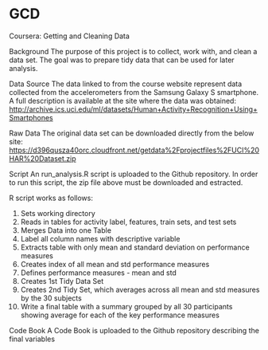 # GCD
Coursera: Getting and Cleaning Data

Background 
The purpose of this project is to collect, work with, and clean a data set. The goal was to prepare tidy data that can be used for later analysis. 

Data Source
The data linked to from the course website represent data collected from the accelerometers from the Samsung Galaxy S smartphone. A full description is available at the site where the data was obtained: 
http://archive.ics.uci.edu/ml/datasets/Human+Activity+Recognition+Using+Smartphones 

Raw Data
The original data set can be downloaded directly from the below site: 
https://d396qusza40orc.cloudfront.net/getdata%2Fprojectfiles%2FUCI%20HAR%20Dataset.zip 

Script
An run_analysis.R script is uploaded to the Github repository. In order to run this script, the zip file above must be downloaded and estracted.  

R script works as follows: 
1. Sets working directory
2. Reads in tables for activity label, features, train sets, and test sets
3. Merges Data into one Table
4. Label all column names with descriptive variable
5. Extracts table with only mean and standard deviation on performance measures
6. Creates index of all mean and std performance measures 
7. Defines performance measures - mean and std
8. Creates 1st Tidy Data Set 
9. Creates 2nd Tidy Set, which averages across all mean and std measures by the 30 subjects 
10. Write a final table with a summary grouped by all 30 participants showing average for each of the key performance measures 

Code Book
A Code Book is uploaded to the Github repository describing the final variables